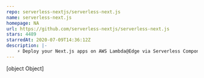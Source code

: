 ```yaml
---
repo: serverless-nextjs/serverless-next.js
name: serverless-next.js
homepage: NA
url: https://github.com/serverless-nextjs/serverless-next.js
stars: 4489
starredAt: 2020-07-09T14:36:12Z
description: |-
    ⚡ Deploy your Next.js apps on AWS Lambda@Edge via Serverless Components
---
```


[object Object]
